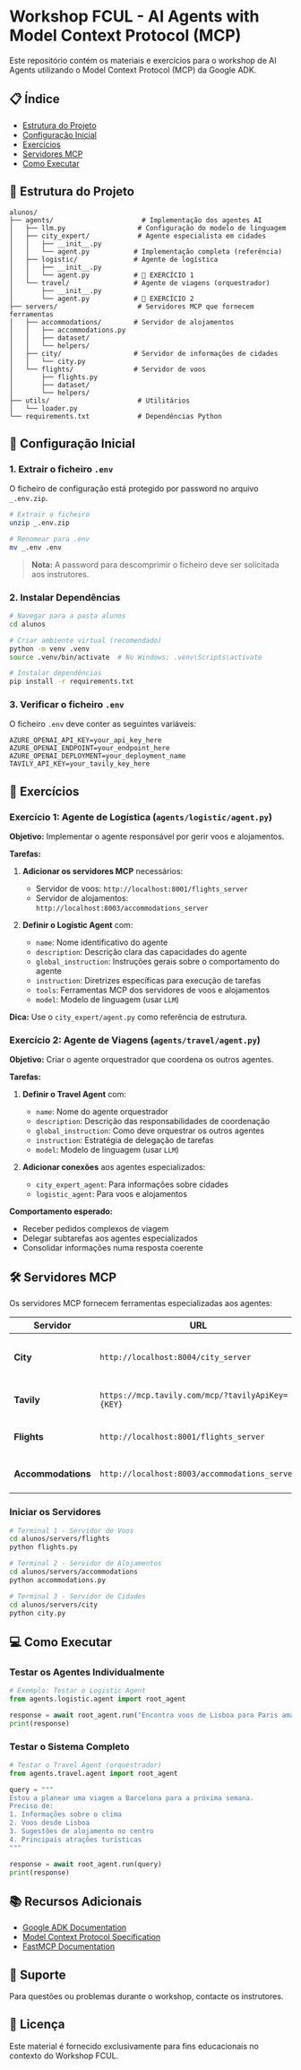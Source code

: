 # Workshop FCUL - AI Agents with Model Context Protocol (MCP)

Este repositório contém os materiais e exercícios para o workshop de AI Agents utilizando o Model Context Protocol (MCP) da Google ADK.

## 📋 Índice

- [Estrutura do Projeto](#estrutura-do-projeto)
- [Configuração Inicial](#configuração-inicial)
- [Exercícios](#exercícios)
- [Servidores MCP](#servidores-mcp)
- [Como Executar](#como-executar)

## 📁 Estrutura do Projeto

```
alunos/
├── agents/                      # Implementação dos agentes AI
│   ├── llm.py                  # Configuração do modelo de linguagem
│   ├── city_expert/            # Agente especialista em cidades
│   │   ├── __init__.py
│   │   └── agent.py           # Implementação completa (referência)
│   ├── logistic/              # Agente de logística
│   │   ├── __init__.py
│   │   └── agent.py           # 🎯 EXERCÍCIO 1
│   └── travel/                # Agente de viagens (orquestrador)
│       ├── __init__.py
│       └── agent.py           # 🎯 EXERCÍCIO 2
├── servers/                    # Servidores MCP que fornecem ferramentas
│   ├── accommodations/        # Servidor de alojamentos
│   │   ├── accommodations.py
│   │   ├── dataset/
│   │   └── helpers/
│   ├── city/                  # Servidor de informações de cidades
│   │   └── city.py
│   └── flights/               # Servidor de voos
│       ├── flights.py
│       ├── dataset/
│       └── helpers/
├── utils/                      # Utilitários
│   └── loader.py
└── requirements.txt            # Dependências Python
```

## 🚀 Configuração Inicial

### 1. Extrair o ficheiro `.env`

O ficheiro de configuração está protegido por password no arquivo `_.env.zip`.

```bash
# Extrair o ficheiro
unzip _.env.zip

# Renomear para .env
mv _.env .env
```

> **Nota:** A password para descomprimir o ficheiro deve ser solicitada aos instrutores.

### 2. Instalar Dependências

```bash
# Navegar para a pasta alunos
cd alunos

# Criar ambiente virtual (recomendado)
python -m venv .venv
source .venv/bin/activate  # No Windows: .venv\Scripts\activate

# Instalar dependências
pip install -r requirements.txt
```

### 3. Verificar o ficheiro `.env`

O ficheiro `.env` deve conter as seguintes variáveis:

```env
AZURE_OPENAI_API_KEY=your_api_key_here
AZURE_OPENAI_ENDPOINT=your_endpoint_here
AZURE_OPENAI_DEPLOYMENT=your_deployment_name
TAVILY_API_KEY=your_tavily_key_here
```

## 📝 Exercícios

### Exercício 1: Agente de Logística (`agents/logistic/agent.py`)

**Objetivo:** Implementar o agente responsável por gerir voos e alojamentos.

**Tarefas:**

1. **Adicionar os servidores MCP** necessários:
   - Servidor de voos: `http://localhost:8001/flights_server`
   - Servidor de alojamentos: `http://localhost:8003/accommodations_server`

2. **Definir o Logistic Agent** com:
   - `name`: Nome identificativo do agente
   - `description`: Descrição clara das capacidades do agente
   - `global_instruction`: Instruções gerais sobre o comportamento do agente
   - `instruction`: Diretrizes específicas para execução de tarefas
   - `tools`: Ferramentas MCP dos servidores de voos e alojamentos
   - `model`: Modelo de linguagem (usar `LLM`)

**Dica:** Use o `city_expert/agent.py` como referência de estrutura.

### Exercício 2: Agente de Viagens (`agents/travel/agent.py`)

**Objetivo:** Criar o agente orquestrador que coordena os outros agentes.

**Tarefas:**

1. **Definir o Travel Agent** com:
   - `name`: Nome do agente orquestrador
   - `description`: Descrição das responsabilidades de coordenação
   - `global_instruction`: Como deve orquestrar os outros agentes
   - `instruction`: Estratégia de delegação de tarefas
   - `model`: Modelo de linguagem (usar `LLM`)

2. **Adicionar conexões** aos agentes especializados:
   - `city_expert_agent`: Para informações sobre cidades
   - `logistic_agent`: Para voos e alojamentos

**Comportamento esperado:**
- Receber pedidos complexos de viagem
- Delegar subtarefas aos agentes especializados
- Consolidar informações numa resposta coerente

## 🛠️ Servidores MCP

Os servidores MCP fornecem ferramentas especializadas aos agentes:

| Servidor | URL | Funcionalidades |
|----------|-----|-----------------|
| **City** | `http://localhost:8004/city_server` | Informações sobre clima, atrações, fuso horário |
| **Tavily** | `https://mcp.tavily.com/mcp/?tavilyApiKey={KEY}` | Pesquisa web e informações atualizadas |
| **Flights** | `http://localhost:8001/flights_server` | Pesquisa de voos, horários, preços |
| **Accommodations** | `http://localhost:8003/accommodations_server` | Hotéis, Airbnbs, preços, disponibilidade |

### Iniciar os Servidores

```bash
# Terminal 1 - Servidor de Voos
cd alunos/servers/flights
python flights.py

# Terminal 2 - Servidor de Alojamentos
cd alunos/servers/accommodations
python accommodations.py

# Terminal 3 - Servidor de Cidades
cd alunos/servers/city
python city.py
```

## 💻 Como Executar

### Testar os Agentes Individualmente

```python
# Exemplo: Testar o Logistic Agent
from agents.logistic.agent import root_agent

response = await root_agent.run("Encontra voos de Lisboa para Paris amanhã")
print(response)
```

### Testar o Sistema Completo

```python
# Testar o Travel Agent (orquestrador)
from agents.travel.agent import root_agent

query = """
Estou a planear uma viagem a Barcelona para a próxima semana.
Preciso de:
1. Informações sobre o clima
2. Voos desde Lisboa
3. Sugestões de alojamento no centro
4. Principais atrações turísticas
"""

response = await root_agent.run(query)
print(response)
```

## 📚 Recursos Adicionais

- [Google ADK Documentation](https://github.com/google/adk)
- [Model Context Protocol Specification](https://modelcontextprotocol.io/)
- [FastMCP Documentation](https://github.com/jlowin/fastmcp)

## 🤝 Suporte

Para questões ou problemas durante o workshop, contacte os instrutores.

## 📄 Licença

Este material é fornecido exclusivamente para fins educacionais no contexto do Workshop FCUL.
